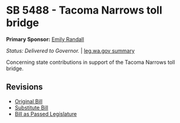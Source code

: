 # SB 5488 - Tacoma Narrows toll bridge
**Primary Sponsor:** [Emily Randall](/person/leg/randall_em.md)

*Status: Delivered to Governor.* | [leg.wa.gov summary](https://app.leg.wa.gov/billsummary?BillNumber=5488&Year=2021)

Concerning state contributions in support of the Tacoma Narrows toll bridge.

## Revisions
* [Original Bill](1/)
* [Substitute Bill](S/)
* [Bill as Passed Legislature](S.PL/)